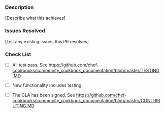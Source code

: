 ### Description

[Describe what this achieves]

### Issues Resolved

[List any existing issues this PR resolves]

### Check List
- [ ] All test pass. See https://github.com/chef-cookbooks/community_cookbook_documentation/blob/master/TESTING.MD
- [ ] New functionality includes testing.
- [ ] The CLA has been signed. See https://github.com/chef-cookbooks/community_cookbook_documentation/blob/master/CONTRIBUTING.MD



